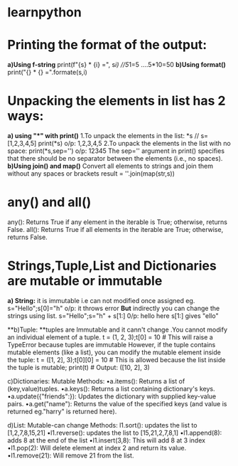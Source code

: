 # learnpython

# Printing the format of the output:
**a)Using f-string**
print(f"{s} * {i} =", s*i) //5*1=5 ....5*10=50
**b)Using format()**
print("{} * {} =".formate(s,i)
# Unpacking the elements in list has 2 ways:
**a) using "*" with print()**
1.To unpack the elements in the list: *s // s=[1,2,3,4,5] print(*s) o/p: 1,2,3,4,5 
2.To unpack the elements in the list with no space: print(*s,sep='') o/p: 12345
The sep='' argument in print() specifies that there should be no separator between the elements (i.e., no spaces).
**b)Using join() and map()**
Convert all elements to strings and join them without any spaces or brackets
result = ''.join(map(str,s))

# any() and all()
any(): Returns True if any element in the iterable is True; otherwise, returns False.
all(): Returns True if all elements in the iterable are True; otherwise, returns False.

# Strings,Tuple,List and Dictionaries are mutable or immutable
**a) String:** it is immutable i.e can not modified once assigned eg. s="Hello";s[0]="h" o/p: it throws error
**But** indirectly you can change the strings using list. s="Hello";s="h" + s[1:] 0/p: hello here s[1:] gives "ello"

**b)Tuple: **tuples are Immutable and it cann't change .You cannot modify an individual element of a tuple.
t = (1, 2, 3);t[0] = 10  # This will raise a TypeError because tuples are immutable
However, if the tuple contains mutable elements (like a list), you can modify the mutable element inside the tuple:
t = ([1, 2], 3);t[0][0] = 10  # This is allowed because the list inside the tuple is mutable; print(t)  # Output: ([10, 2], 3)

c)Dictionaries: Mutable
Methods:
•a.items(): Returns a list of (key,value)tuples.
•a.keys(): Returns a list containing dictionary's keys.
•a.update({"friends":}): Updates the dictionary with supplied key-value pairs.
•a.get("name"): Returns the value of the specified keys (and value is returned eg."harry" is returned here).

d)List: Mutable-can change
Methods:
l1.sort(): updates the list to [1,2,7,8,15,21]
•l1.reverse(): updates the list to [15,21,2,7,8,1]
•l1.append(8): adds 8 at the end of the list
•l1.insert(3,8): This will add 8 at 3 index
•l1.pop(2): Will delete element at index 2 and return its value.
•l1.remove(21): Will remove 21 from the list.

